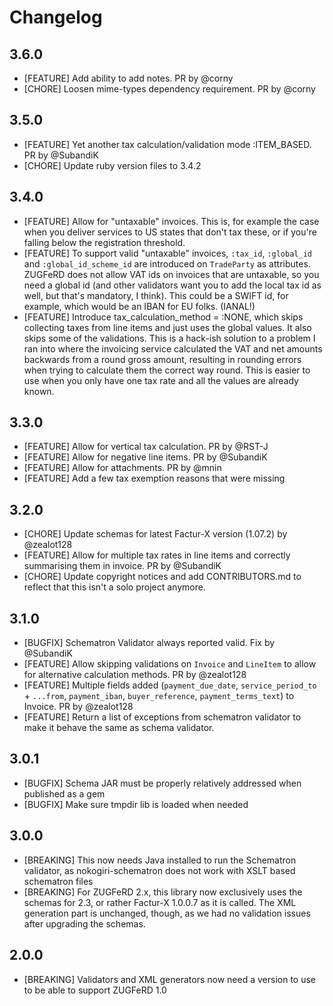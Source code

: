 # Changelog

## 3.6.0

- [FEATURE] Add ability to add notes. PR by @corny
- [CHORE] Loosen mime-types dependency requirement. PR  by @corny

## 3.5.0

- [FEATURE] Yet another tax calculation/validation mode :ITEM_BASED. PR by @SubandiK
- [CHORE] Update ruby version files to 3.4.2

## 3.4.0

- [FEATURE] Allow for "untaxable" invoices. This is, for example the case when you deliver services to US states that don't tax these, or if you're falling below the registration threshold.
- [FEATURE] To support valid "untaxable" invoices, `:tax_id`, `:global_id` and `:global_id_scheme_id` are introduced on `TradeParty` as attributes. ZUGFeRD does not allow VAT ids on invoices that are untaxable, so you need a global id (and other validators want you to add the local tax id as well, but that's mandatory, I think). This could be a SWIFT id, for example, which would be an IBAN for EU folks. (IANAL!)
- [FEATURE] Introduce tax_calculation_method = :NONE, which skips collecting taxes from line items and just uses the global values. It also skips some of the validations. This is a hack-ish solution to a problem I ran into where the invoicing service calculated the VAT and net amounts backwards from a round gross amount, resulting in rounding errors when trying to calculate them the correct way round. This is easier to use when you only have one tax rate and all the values are already known.

## 3.3.0

- [FEATURE] Allow for vertical tax calculation. PR by @RST-J
- [FEATURE] Allow for negative line items. PR by @SubandiK
- [FEATURE] Allow for attachments. PR by @mnin
- [FEATURE] Add a few tax exemption reasons that were missing

## 3.2.0

- [CHORE] Update schemas for latest Factur-X version (1.07.2) by @zealot128
- [FEATURE] Allow for multiple tax rates in line items and correctly summarising them in invoice. PR by @SubandiK
- [CHORE] Update copyright notices and add CONTRIBUTORS.md to reflect that this isn't a solo project anymore.

## 3.1.0

- [BUGFIX] Schematron Validator always reported valid. Fix by @SubandiK
- [FEATURE] Allow skipping validations on `Invoice` and `LineItem` to allow for alternative calculation methods. PR by @zealot128
- [FEATURE] Multiple fields added (`payment_due_date`, `service_period_to` + `...from`, `payment_iban`, `buyer_reference`, `payment_terms_text`) to Invoice. PR by @zealot128
- [FEATURE] Return a list of exceptions from schematron validator to make it behave the same as schema validator.

## 3.0.1

- [BUGFIX] Schema JAR must be properly relatively addressed when published as a gem
- [BUGFIX] Make sure tmpdir lib is loaded when needed

## 3.0.0

- [BREAKING] This now needs Java installed to run the Schematron validator, as nokogiri-schematron does not work with XSLT based schematron files
- [BREAKING] For ZUGFeRD 2.x, this library now exclusively uses the schemas for 2.3, or rather Factur-X 1.0.0.7 as it is called. The XML generation part is unchanged, though, as we had no validation issues after upgrading the schemas.

## 2.0.0

- [BREAKING] Validators and XML generators now need a version to use to be able to support ZUGFeRD 1.0

